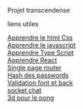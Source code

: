 Projet transcendense 

liens utiles


[Apprendre le html Css](https://openclassrooms.com/fr/courses/1603881-creez-votre-site-web-avec-html5-et-css3/1604192-decouvrez-le-fonctionnement-des-sites-web)  
[Apprendre le javascript](https://openclassrooms.com/fr/courses/6175841-apprenez-a-programmer-avec-javascript)  
[Apprendre Type Script](https://www.typescriptlang.org/)  
[Apprendre React](https://fr.reactjs.org/)  
[Single page router](https://v5.reactrouter.com/web/guides/quick-start)  
[Hash des passwords](https://github.com/kelektiv/node.bcrypt.js)  
[Validation font et back](https://github.com/jquense/yup)  
[socket chat](https://socket.io/)  
[3d pour le pong](https://threejs.org/)  

